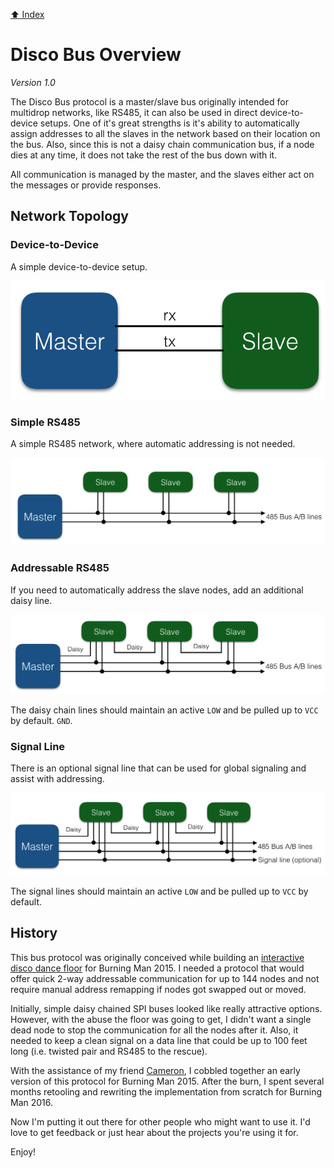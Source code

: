 [:arrow_up: Index](#README.md)

# Disco Bus Overview

_Version 1.0_

The Disco Bus protocol is a master/slave bus originally intended for multidrop networks, like RS485,
it can also be used in direct device-to-device setups. One of it's great strengths is
it's ability to automatically assign addresses to all the slaves in the network based on
their location on the bus. Also, since this is not a daisy chain communication bus, if
a node dies at any time, it does not take the rest of the bus down with it.

All communication is managed by the master, and the slaves either act on the messages or
provide responses.

## Network Topology

### Device-to-Device

A simple device-to-device setup.

![Simple Device-to-Device](../images/d2d.png?raw=true)

### Simple RS485

A simple RS485 network, where automatic addressing is not needed.

![Simple RS485](../images/rs485-simple.png?raw=true)

### Addressable RS485

If you need to automatically address the slave nodes, add an additional daisy line.

![RS485 with Daisy](../images/rs485-daisy.png?raw=true)

The daisy chain lines should maintain an active `LOW` and be pulled up to `VCC` by default. 
`GND`.

### Signal Line

There is an optional signal line that can be used for global signaling and assist with addressing.

![RS485 with Daisy](../images/rs485-signal.png?raw=true)

The signal lines should maintain an active `LOW` and be pulled up to `VCC` by default.

## History

This bus protocol was originally conceived while building an [interactive disco dance floor](hackaday.io/project/4209-interactive-disco-dance-floor)
for Burning Man 2015. I needed a protocol that would offer quick 2-way addressable communication for up 
to 144 nodes and not require manual address remapping if nodes got swapped out or moved.

Initially, simple daisy chained SPI buses looked like really attractive options. However, with 
the abuse the floor was going to get, I didn't want a single dead node to stop the communication 
for all the nodes after it. Also, it needed to keep a clean signal on a data line that could
be up to 100 feet long (i.e. twisted pair and RS485 to the rescue).

With the assistance of my friend [Cameron](github.com/cinderblock/), I cobbled together an early version
of this protocol for Burning Man 2015. After the burn, I spent several months retooling and rewriting the
implementation from scratch for Burning Man 2016.

Now I'm putting it out there for other people who might want to use it. I'd love to get feedback
or just hear about the projects you're using it for.

Enjoy!
